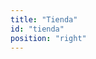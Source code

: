 ```yaml
---
title: "Tienda"
id: "tienda"
position: "right"
---
```

<div ng-controller="staticDataCtrl as ctrl">
    <div flex-gt-xs="100" ng-repeat="element in elements()" ng-if="element.title == node.title" bind-html-compile="element.content"></div>
</div>
